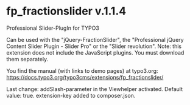# fp_fractionslider v.1.1.4

Professional Slider-PlugIn for TYPO3

Can be used with the "jQuery-FractionSlider", the "Professional jQuery Content Slider Plugin - Slider Pro" or the "Slider revolution".
Note: this extension does not include the JavaScript plugins. You must download them separately.

You find the manual (with links to demo pages) at typo3.org:
https://docs.typo3.org/typo3cms/extensions/fp_fractionslider/

Last change: addSlash-parameter in the Viewhelper activated. Default value: true.
extension-key added to composer.json.